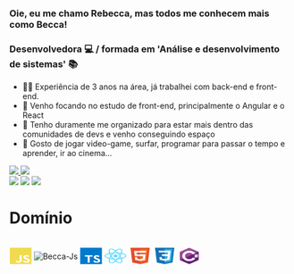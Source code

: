 ### Oie, eu me chamo Rebecca, mas todos me conhecem mais como Becca!
### Desenvolvedora 💻 / formada em 'Análise e desenvolvimento de sistemas' 📚



- 👩‍💻 Experiência de 3 anos na área, já trabalhei com back-end e front-end.
- 🌱 Venho focando no estudo de front-end, principalmente o Angular e o React
- 🧨 Tenho duramente me organizado para estar mais dentro das comunidades de devs e venho conseguindo espaço
- 💬 Gosto de jogar video-game, surfar, programar para passar o tempo e aprender, ir ao cinema...


<div>
<a href="https://github.com/RebeccaTI">
<img height="180em" src="https://github-readme-stats.vercel.app/api?username=rebeccati&show_icons=true&theme=dracula&include_all_commits=true&count_private=true" />
<img height="180em" src="https://github-readme-stats.vercel.app/api/top-langs/?username=rebeccati&layout=compactlangs_count=16&theme=dracula" />
</div>

<div> 
  <a href = "mailto:rebecca.mcrangel@gmail.com"><img src="https://img.shields.io/badge/-Gmail-%23333?style=for-the-badge&logo=gmail&logoColor=white" target="_blank"></a>
  <a href="https://www.linkedin.com/in/rebecca-r-0a05a0119/" target="_blank"><img src="https://img.shields.io/badge/-LinkedIn-%230077B5?style=for-the-badge&logo=linkedin&logoColor=white" target="_blank"></a> 
   <a href="https://wa.me/5521965456626" target="_blank"><img src="https://img.shields.io/badge/WhatsApp-21965456626?style=for-the-badge&logo=whatsapp&logoColor=white" target="_blank"></a> 
  
  
</div>

  <h1><b>Domínio</b></h1>
<div style="display: inline_block"><br>
  <img align="center" alt="Becca-Js" height="30" width="40" src="https://raw.githubusercontent.com/devicons/devicon/master/icons/javascript/javascript-plain.svg">
  <img align="center" alt="Becca-Js" height="30" width="40" src="https://cdn.jsdelivr.net/gh/devicons/devicon/icons/nodejs/nodejs-original.svg"">

 
          
  <img align="center" alt="Becca-Ts" height="30" width="40" src="https://raw.githubusercontent.com/devicons/devicon/master/icons/typescript/typescript-plain.svg">
  <img align="center" alt="Becca-React" height="30" width="40" src="https://raw.githubusercontent.com/devicons/devicon/master/icons/react/react-original.svg">
  <img align="center" alt="Becca-HTML" height="30" width="40" src="https://raw.githubusercontent.com/devicons/devicon/master/icons/html5/html5-original.svg">
  <img align="center" alt="Becca-CSS" height="30" width="40" src="https://raw.githubusercontent.com/devicons/devicon/master/icons/css3/css3-original.svg">
  <img align="center" alt="Becca-Csharp" height="30" width="40" src="https://raw.githubusercontent.com/devicons/devicon/master/icons/csharp/csharp-original.svg">
</div>


